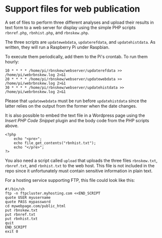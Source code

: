# Support files for web publication
A set of files to perform three different analyses and upload their results 
in text form to a web server for display using the simple PHP 
scripts `rbnref.php`, `rbnhist.php`, and `rbnskew.php`.

The three scripts are `updatewebdata`, `updaterefdata`, and `updatehistdata`. 
As written, they will run a Raspberry Pi under Raspbian. 

To execute them periodically, add them to the Pi's crontab. To run them hourly:

```
10 * * * * /home/pi/rbnskew/webserver/updaterefdata >> /home/pi/webrbnskew.log 2>&1
20 * * * * /home/pi/rbnskew/webserver/updatewebdata >> /home/pi/webrbnskew.log 2>&1
30 * * * * /home/pi/rbnskew/webserver/updatehistdata >> /home/pi/webrbnskew.log 2>&1
```

Please that `updatewebdata` must be run before `updatehistdata` since the
latter relies on the output from the former when the date changes. 

It is also possible to embed the text file in a Wordpress page using
the *Insert PHP Code Snippet* plugin and the body code from the PHP scripts above. 

```
<?php
    echo "<pre>";
    echo file_get_contents("rbnhist.txt");
    echo "</pre>";
?>
```

You also need a script called `upload` that uploads the three files `rbnskew.txt`, 
`rbnref.txt`, and `rbnhist.txt` to the web host. This file is not included in the 
repo since it unfortunately must contain sensitive information in plain text. 

For a hosting service supporting FTP, this file could look like this:

```
#!/bin/sh
ftp -n ftpcluster.myhosting.com <<END_SCRIPT
quote USER myusername
quote PASS mypassword
cd mywebpage.com/public_html
put rbnskew.txt
put rbnref.txt
put rbnhist.txt
quit
END_SCRIPT
exit 0
```
